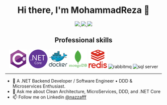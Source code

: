 <h1 align="center">Hi there, I'm MohammadReza 👋</h1>

<p align="center"> 
 <a href="https://twitter.com" alt="MohamadReza Nazzaf's Twitter">
   <img src="https://img.shields.io/badge/Twitter-1DA1F2?logo=twitter&logoColor=white&style=for-the-badge&link=https://twitter.com/nazzafff" />
 </a>
 <a href="https://www.linkedin.com/in/mohamadreza-nazzaf-0bb8b7210" alt="MohamadReza Nazzaf's Linkedin">
   <img src="https://img.shields.io/badge/LinkedIn-0A66C2?logo=linkedin&logoColor=white&style=for-the-badge&link=https://www.linkedin.com/in/mohamadreza-nazzaf-0bb8b7210" />
 </a>
 <a href="mailto:nazzafff@gmail.com" alt="MohamadReza Nazzaf's E-mail">
   <img src="https://img.shields.io/badge/Gmail-D14836?logo=gmail&logoColor=white&style=for-the-badge&link=mailto:nazzafff@gmail.com" />
 </a>
</p>

<h2 align="center">Professional skills</h2>

<p align="center"> 
  <img src="https://raw.githubusercontent.com/devicons/devicon/master/icons/csharp/csharp-original.svg" alt="csharp" width="60" height="60" />
  <img src="https://raw.githubusercontent.com/devicons/devicon/master/icons/dotnetcore/dotnetcore-original.svg" alt="dotnet" width="60" height="60" />
  <img src="https://raw.githubusercontent.com/devicons/devicon/master/icons/docker/docker-original-wordmark.svg" alt="docker" width="60" height="60" />
  <img src="https://raw.githubusercontent.com/devicons/devicon/master/icons/mongodb/mongodb-plain-wordmark.svg" alt="mongodb" width="60" height="60" />
  <img src="https://raw.githubusercontent.com/devicons/devicon/master/icons/redis/redis-plain-wordmark.svg" alt="redis" width="60" height="60" />
  <img src="https://www.vectorlogo.zone/logos/rabbitmq/rabbitmq-icon.svg" alt="rabbitmq" width="60" height="60" />
  <img src="https://www.svgrepo.com/show/303229/microsoft-sql-server-logo.svg" alt="sql server" width="60" height="60" />
</p>


---

- 🔭 A .NET Backend Developer / Software Engineer • DDD & Microservices Enthusiast.
- 💬 Ask me about Clean Architecture, MicroServices, DDD, and .NET Core
- 📫 Follow me on Linkedin [@nazzafff](https://www.linkedin.com/in/mohamadreza-nazzaf-0bb8b7210/)



